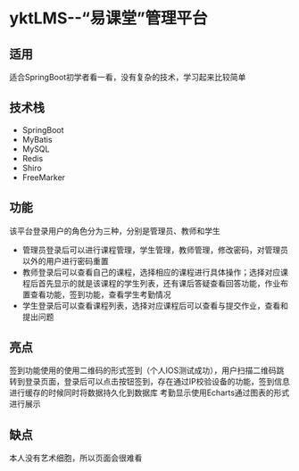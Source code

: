 # yktLMS--“易课堂”管理平台

## 适用
适合SpringBoot初学者看一看，没有复杂的技术，学习起来比较简单

## 技术栈
* SpringBoot
* MyBatis
* MySQL
* Redis
* Shiro
* FreeMarker

## 功能
该平台登录用户的角色分为三种，分别是管理员、教师和学生
* 管理员登录后可以进行课程管理，学生管理，教师管理，修改密码，对管理员以外的用户进行密码重置
* 教师登录后可以查看自己的课程，选择相应的课程进行具体操作；选择对应课程后首先显示的就是该课程的学生列表，还有课后答疑查看回答功能，作业布置查看功能，签到功能，查看学生考勤情况
* 学生登录后可以查看课程列表，选择对应课程后可以查看与提交作业，查看和提出问题

## 亮点
签到功能使用的使用二维码的形式签到（个人IOS测试成功），用户扫描二维码跳转到登录页面，登录后可以点击按钮签到，存在通过IP校验设备的功能，签到信息进行缓存的时候同时将数据持久化到数据库
考勤显示使用Echarts通过图表的形式进行展示

## 缺点
本人没有艺术细胞，所以页面会很难看

